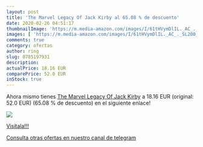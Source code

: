 ```yaml
---
layout: post
title: 'The Marvel Legacy Of Jack Kirby al 65.08 % de descuento'
date: 2020-02-26 04:51:17
thumbnailImage: 'https://m.media-amazon.com/images/I/61tHVymDlIL._AC_._SL200_.jpg'
images: [ 'https://m.media-amazon.com/images/I/61tHVymDlIL._AC_._SL200_.jpg' ]
comments: true
category: ofertas
author: ring
slug: 0785197931
description:
actualPrice: 18.16 EUR
comparePrice: 52.0 EUR
inStock: true
---
```


Ahora mismo tienes [The Marvel Legacy Of Jack Kirby](https://www.amazon.com/dp/0785197931/?tag=redken08-20) a 18.16 EUR (original: 52.0 EUR) (65.08 %  de descuento) en el siguiente enlace!

[![](https://m.media-amazon.com/images/I/61tHVymDlIL._AC_._SL200_.jpg)](https://www.amazon.com/dp/0785197931/?tag=redken08-20)

[Visítala!!!](https://www.amazon.com/dp/0785197931/?tag=redken08-20)

[Consulta otras ofertas en nuestro canal de telegram](https://t.me/s/ofertas25)
